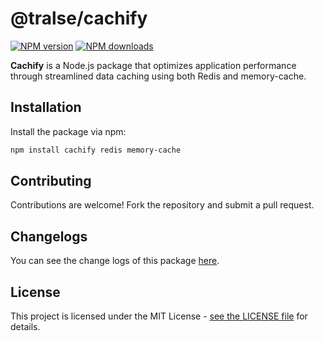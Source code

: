 # @tralse/cachify

<span class="badge-npmversion"><a href="https://npmjs.org/package/@tralse/cachify" title="View this project on NPM"><img src="https://img.shields.io/npm/v/%40tralse%2Fcachify" alt="NPM version" /></a></span>
<span class="badge-npmdownloads"><a href="https://npmjs.org/package/pg" title="View this project on NPM"><img src="https://img.shields.io/npm/dm/%40tralse%2Fcachify.svg" alt="NPM downloads" /></a></span>

**Cachify** is a Node.js package that optimizes application performance through streamlined data caching using both Redis and memory-cache.

## Installation

Install the package via npm:

```bash
npm install cachify redis memory-cache
```

## Contributing

Contributions are welcome! Fork the repository and submit a pull request.

## Changelogs

You can see the change logs of this package [here](CHANGELOG.md).

## License

This project is licensed under the MIT License - [see the LICENSE file](./LICENSE) for details.
